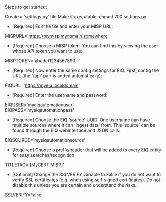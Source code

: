 Steps to get started:

Create a 'settings.py' file
Make it executable: chmod 700 settings.py

- [Required] Edit the file and enter your MISP URL:

MISPURL='https://mymisp.mydomain.somewhere'  

- [Required] Choose a MISP token. You can find this by viewing the user whose API token you want to use:

MISPTOKEN='abcdef1234567890...'  

- [Required] Now enter the same config settings for EIQ. First, config the URL (the '/api' part is added automatically):

EIQURL='https://myeiq.localdomain'  

- [Required] Enter the username and password:

EIQUSER='myeiqautomationuser'  
EIQPASS='myeiqautomationpass'  

- [Required] Choose the EIQ 'source' UUID. One username can have multiple sources where it can 'ingest data' from. This 'source' can be
found through the EIQ webinterface and JSON calls.

EIQSOURCE='myeiqautomationsource'  
 
- [Required] Choose a prefix/header that will be added to every EIQ entity for easy searches/recognition

TITLETAG='[MyCERT MISP]'  

- [Optional] Change the SSLVERIFY variable to False if you do not want to verify SSL certificates (e.g. when using self-signed
certificates). Do not disable this unless you are certain and understand the risks.

SSLVERIFY=False  